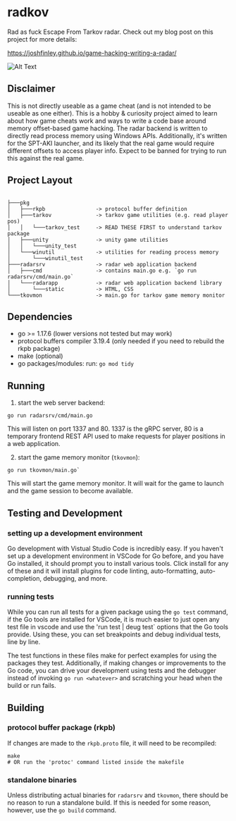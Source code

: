 # radkov

Rad as fuck Escape From Tarkov radar. Check out my blog post on this project for more details:

https://joshfinley.github.io/game-hacking-writing-a-radar/

![Alt Text](./tarkov-radar-demo.gif)

## Disclaimer

This is not directly useable as a game cheat (and is not intended to be useable as one either). This is a hobby & curiosity project aimed to learn about how game cheats work and ways to write a code base around memory offset-based game hacking. The radar backend is written to directly read process memory using Windows APIs. Additionally, it's written for the SPT-AKI launcher, and its likely that the real game would require different offsets to access player info. Expect to be banned for trying to run this against the real game.

## Project Layout
```

├───pkg     
│   ├───rkpb                -> protocol buffer definition
│   ├───tarkov              -> tarkov game utilities (e.g. read player pos)
│   │   └───tarkov_test     -> READ THESE FIRST to understand tarkov package
│   ├───unity               -> unity game utilities
│   │   └───unity_test      
│   └───winutil             -> utilities for reading process memory
│       └───winutil_test
├───radarsrv                -> radar web application backend 
│   ├───cmd                 -> contains main.go e.g. `go run radarsrv/cmd/main.go`
│   └───radarapp            -> radar web application backend library
│       └───static          -> HTML, CSS
└───tkovmon                 -> main.go for tarkov game memory monitor
```

## Dependencies

- go >= 1.17.6 (lower versions not tested but may work)
- protocol buffers compiler 3.19.4 (only needed if you need to rebuild the rkpb package)
- make (optional)
- go packages/modules: run: `go mod tidy`


## Running

1. start the web server backend:

```
go run radarsrv/cmd/main.go
```

This will listen on port 1337 and 80. 1337 is the gRPC server, 80 is a temporary frontend REST API used to make requests for player positions in a web application.

2. start the game memory monitor (`tkovmon`):

```
go run tkovmon/main.go`
```

This will start the game memory monitor. It will wait for the game to launch and the game session to become available.

## Testing and Development

### setting up a development environment

Go development with Vistual Studio Code is incredibly easy. If you haven't set up a development environment in VSCode for Go before, and you have Go installed, it should prompt you to install various tools. Click install for any of these and it will install plugins for code linting, auto-formatting, auto-completion, debugging, and more.

### running tests

While you can run all tests for a given package using the `go test` command, if the Go tools are installed for VSCode, it is much easier to just open any test file in vscode and use the 'run test | deug test` options that the Go tools provide. Using these, you can set breakpoints and debug individual tests, line by line. 

The test functions in these files make for perfect examples for using the packages they test. Additionally, if making changes or improvements to the Go code, you can drive your development using tests and the debugger instead of invoking `go run <whatever>` and scratching your head when the build or run fails.

## Building
### protocol buffer package (rkpb)

If changes are made to the `rkpb.proto` file, it will need to be recompiled:

```
make
# OR run the 'protoc' command listed inside the makefile
```

### standalone binaries

Unless distributing actual binaries for `radarsrv` and `tkovmon`, there should be no reason to run a standalone build. If this is needed for some reason, however, use the `go build` command.



